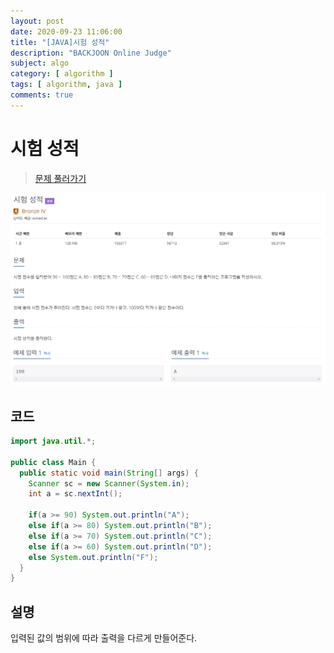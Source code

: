 ```yaml
---
layout: post
date: 2020-09-23 11:06:00
title: "[JAVA]시험 성적"
description: "BACKJOON Online Judge"
subject: algo
category: [ algorithm ]
tags: [ algorithm, java ]
comments: true
---
```


# 시험 성적

> [문제 풀러가기](https://acmicpc.net/problem/10869)

![9498](/assets/img/algo/9498.png)

## 코드

```java
import java.util.*;

public class Main {
  public static void main(String[] args) {
    Scanner sc = new Scanner(System.in);
    int a = sc.nextInt();

    if(a >= 90) System.out.println("A");
    else if(a >= 80) System.out.println("B");
    else if(a >= 70) System.out.println("C");
    else if(a >= 60) System.out.println("D");
    else System.out.println("F");
  }
}
```

## 설명

입력된 값의 범위에 따라 출력을 다르게 만들어준다.
